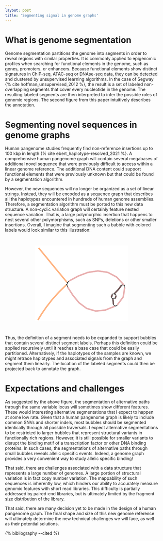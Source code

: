 ```yaml
---
layout: post
title: 'Segmenting signal in genome graphs'
---
```


# What is genome segmentation

Genome segmentation partitions the genome into segments in order to reveal regions with similar properties.
It is commonly applied to epigenomic profiles when searching for functional elements in the genome, such as genes, promoters, or enhancers.
Because functional elements show distinct signatures in ChIP-seq, ATAC-seq or DNAse-seq data, they can be detected and clustered by unsupervised learning algorithms.
In the case of Segway {% cite hoffman_unsupervised_2012 %}, the result is a set of labeled non-overlapping segments that cover every nucleotide in the genome.
The resulting labeled segments are then interpreted to infer the possible roles of genomic regions.
The second figure from this paper intuitively describes the annotation.

# Segmenting novel sequences in genome graphs
Human pangenome studies frequently find non-reference insertions up to 100 kbp in length {% cite ebert_haplotype-resolved_2021 %}.
A comprehensive human pangenome graph will contain several megabases of additional novel sequence that were previously difficult to access within a linear genome reference.
The additional DNA content could support functional elements that were previously unknown but that could be found by a segmentation algorithm.

However, the new sequences will no longer be organized as a set of linear strings.
Instead, they will be encoded as a sequence graph that describes all the haplotypes encountered in hundreds of human genome assemblies.
Therefore, a segmentation algorithm  must be ported to this new data structure.
A non-cyclic variation graph will certainly feature nested sequence variation.
That is, a large polymorphic insertion that happens to nest several other polymorphisms, such as SNPs, deletions or other smaller insertions.
Overall, I imagine that segmenting such a bubble with colored labels would look similar to this illustration:
<p align="center">
  <img width="250" height="auto" src="/assets/segmented_graph.svg" style="transform:rotate(90deg);">
</p>

Thus, the definition of a segment needs to be expanded to support bubbles that contain several distinct segment labels.
Perhaps this definition could be applied recursively until it reaches a base case that could be easily partitioned.
Alternatively, if the haplotypes of the samples are known, we might retrace haplotypes and associated signals from the graph and segment them linearly.
The location of the labeled segments could then be projected back to annotate the graph.

# Expectations and challenges

As suggested by the above figure, the segmentation of alternative paths through the same variable locus will sometimes show different features.
These would interesting alternative segmentations that I expect to happen at some low rate.
Given that a human pangenome graph is likely to include common SNVs and shorter indels, most bubbles should be segmented identically through all possible traversals.
I expect alternative segmentations to be restricted to larger bubbles that represent structural variants in functionally rich regions.
However, it is still possible for smaller variants to disrupt the binding motif of a transcription factor or other DNA binding proteins.
In such cases, the segmentations of alternative paths through small bubbles reveals allelic specific events.
Indeed, a genome graph provides a very convenient way to study allelic specific binding!

That said, there are challenges associated with a data structure that represents a large number of genomes.
A large portion of structural variation is in fact copy number variation.
The mappability of such sequences is inherently low, which hinders our ability to accurately measure genomic features with short read libraries.
This difficulty is partially addressed by paired-end libraries, but is ultimately limited by the fragment size distribution of the library.

That said, there are many decision yet to be made in the design of a human pangenome graph.
The final shape and size of this new genome reference will ultimately determine the new technical challenges we will face, as well as their potential solutions.



{% bibliography --cited %}

<!-- Local Variables: -->
<!-- org-ref-default-bibliography: /Users/cgroza/git/cgroza.github.io/_bibliography/references.bib -->
<!-- End: -->
